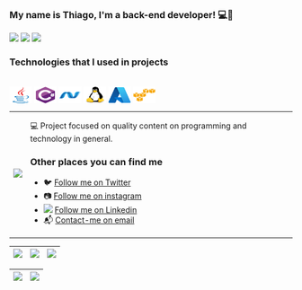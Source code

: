 ### My name is Thiago, I'm a back-end developer! 💻📱
   <div> 
  <a href="https://instagram.com/xthiagoteixeira" target="_blank"><img src="https://img.shields.io/badge/-Instagram-%23E4405F?style=for-the-badge&logo=instagram&logoColor=white" target="_blank"></a>
  <a href="https://www.linkedin.com/in/thiagosilvateixeira" target="_blank"><img src="https://img.shields.io/badge/-LinkedIn-%230077B5?style=for-the-badge&logo=linkedin&logoColor=white" target="_blank"></a> 
  <a href="https://twitter.com/xthiagoteixeira" target="_blank"><img src="https://img.shields.io/badge/Twitter-1DA1F2?style=for-the-badge&logo=twitter&logoColor=white" target="_blank"></a> 
   </div>


 <h3>Technologies that I used in projects</h3>
   <div style="display: inline_block"><br>
     <img align="center" alt="thiago-Java" height="30" width="40" src="https://github.com/devicons/devicon/blob/master/icons/java/java-original.svg">
     <img align="center" alt="thiago-Csharp" height="30" width="40" src="https://github.com/devicons/devicon/blob/master/icons/csharp/csharp-original.svg">
     <img align="center" alt="thiago-DotNet" height="30" width="40" src="https://github.com/devicons/devicon/blob/master/icons/dot-net/dot-net-original.svg">
     <img align="center" alt="thiago-Linux" height="30" width="40" src="https://github.com/devicons/devicon/blob/master/icons/linux/linux-original.svg">
     <img align="center" alt="thiago-Azure" height="30" width="40" src="https://github.com/devicons/devicon/blob/master/icons/azure/azure-original.svg">
     <img align="center" alt="thiago-AWS" height="30" width="40" src="https://github.com/devicons/devicon/blob/master/icons/amazonwebservices/amazonwebservices-original.svg">
   </div> 



<table border="0" cellspacing="0" cellpadding="0">
  <tr>
    <td style="border: 0";>
      <img width="400" src="https://i.imgur.com/bXxIgrd.png" />
    </td>
    <td style="border: 0";>
      <p>
        💻 Project focused on quality content on programming and technology in general.
      </p>
      <h3>Other places you can find me</h3>
      <ul>
        <li>
          🐦 <a href="https://twitter.com/xthiagoteixeira">Follow me on Twitter</a>
        </li>
        <li>
          📷 <a href="https://www.instagram.com/xthiagoteixeira/">Follow me on instagram</a>
        </li>
        <li>
           <img width="15" src="https://user-images.githubusercontent.com/62726137/215216240-9487fbb0-34b9-4a5b-a713-5768fe0a2e2a.png" />
          <a href="https://www.linkedin.com/in/thiagosilvateixeira">Follow me on Linkedin</a>   
        </li>
        <li>
          📬 <a href=mailto:xthiagoteixeira@gmail.com>Contact-me on email</a>
        </li>
      </ul>
    </td>
  </tr>
</table>



| ![](http://github-profile-summary-cards.vercel.app/api/cards/stats?username=xthiagoteixeira&theme=nord_dark) | ![](http://github-profile-summary-cards.vercel.app/api/cards/repos-per-language?username=xthiagoteixeira&hide=Html&theme=nord_dark) | ![](http://github-profile-summary-cards.vercel.app/api/cards/most-commit-language?username=xthiagoteixeira&theme=nord_dark) |
| :-: | :-: | :-: |

| ![](http://github-profile-summary-cards.vercel.app/api/cards/profile-details?username=xthiagoteixeira&theme=nord_dark) | ![](https://github-readme-streak-stats.herokuapp.com/?user=arthurspk&hide_border=true&date_format=M%20j%5B%2C%20Y%5D&background=2D3742&stroke=2D3742&ring=6bbbca&fire=6bbbca&currStreakNum=fff&sideNums=6bbbca&currStreakLabel=6bbbca&sideLabels=fff&dates=fff) |
| :-: | :-: |
